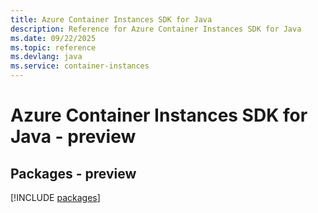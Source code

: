```yaml
---
title: Azure Container Instances SDK for Java
description: Reference for Azure Container Instances SDK for Java
ms.date: 09/22/2025
ms.topic: reference
ms.devlang: java
ms.service: container-instances
---
```

# Azure Container Instances SDK for Java - preview
## Packages - preview
[!INCLUDE [packages](container-instances-index.md)]